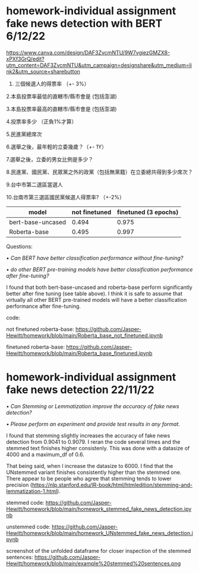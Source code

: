 # homework-individual assignment fake news detection with BERT 6/12/22

https://www.canva.com/design/DAF3ZvcmNTU/9W7vgiezGMZX8-xPXf3GrQ/edit?utm_content=DAF3ZvcmNTU&utm_campaign=designshare&utm_medium=link2&utm_source=sharebutton


1. 三個候選人的得票率 （+- 3%）

2.本島投票率最低的直轄市/縣市會是 (包括澎湖)

3.本島投票率最高的直轄市/縣市會是 (包括澎湖)

4.投票率多少 （正負1%才算）

5.民進黨總席次

6.選舉之後，最年輕的立委幾歲？（+- 1Y）

7.選舉之後，立委的男女比例是多少？

8.民進黨、國民黨、民眾黨之外的政黨（包括無黨籍）在立委總共得到多少席次？

9.台中市第二選區當選人

10.台南市第三選區國民黨候選人得票率? （+-2%）



| model |  not finetuned   |finetuned (3 epochs) | 
|  ---- |  ----  | ----  |
bert-base-uncased |  0.494 | 0.975 |
Roberta-base |  0.495 | 0.997 |

Questions: 

  • _Can BERT have better classification performance without fine-tuning?_
  
  • _do other BERT pre-training models have better classification performance after fine-tuning?_
  
I found that both bert-base-uncased and roberta-base perform significantly better after fine tuning (see table above). I think it is safe to assume that virtually all other BERT pre-trained models will have a better classification performance after fine-tuning.

code:

not finetuned roberta-base: https://github.com/Jasper-Hewitt/homework/blob/main/Roberta_base_not_finetuned.ipynb

finetuned roberta-base: https://github.com/Jasper-Hewitt/homework/blob/main/Roberta_base_finetuned.ipynb





# homework-individual assignment fake news detection 22/11/22

  • _Can Stemming or Lemmatization improve the accuracy of fake news detection?_
  
  • _Please perform an experiment and provide test results in any format._

I found that stemming slightly increases the accuracy of fake news detection from 0.9041 to 0.9079. I reran the code several times and the stemmed text finishes higher consistenly. This was done with a datasize of 4000 and a maximum_df of 0.6. 

That being said, when I increase the datasize to 6000. I find that the UNstemmed variant finishes consistently higher than the stemmed one. There appear to
be people who agree that stemming tends to lower precision (https://nlp.stanford.edu/IR-book/html/htmledition/stemming-and-lemmatization-1.html).

stemmed code: https://github.com/Jasper-Hewitt/homework/blob/main/homework_stemmed_fake_news_detection.ipynb 

unstemmed code: https://github.com/Jasper-Hewitt/homework/blob/main/homework_UNstemmed_fake_news_detection.ipynb

screenshot of the unfolded dataframe for closer inspection of the stemmed sentences: https://github.com/Jasper-Hewitt/homework/blob/main/example%20stemmed%20sentences.png





